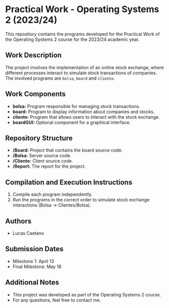 # Practical Work - Operating Systems 2 (2023/24)

This repository contains the programs developed for the Practical Work of the Operating Systems 2 course for the 2023/24 academic year.

## Work Description
The project involves the implementation of an online stock exchange, where different processes interact to simulate stock transactions of companies. The involved programs are `bolsa`, `board` and `cliente`.

## Work Components
- **bolsa:** Program responsible for managing stock transactions.
- **board:** Program to display information about companies and stocks.
- **cliente:** Program that allows users to interact with the stock exchange.
- **boardGUI:** Optional component for a graphical interface.

## Repository Structure
- **/Board:** Project that contains the board source code.
- **/Bolsa:** Server source code.
- **/Cliente:** Client source code.
- **/Report:** The report for the project.

## Compilation and Execution Instructions
1. Compile each program independently.
2. Run the programs in the correct order to simulate stock exchange interactions (Bolsa -> Clientes/Bolsa).

## Authors
- Lucas Caetano

## Submission Dates
- Milestone 1: April 13
- Final Milestone: May 18

## Additional Notes
- This project was developed as part of the Operating Systems 2 course.
- For any questions, feel free to contact me.
